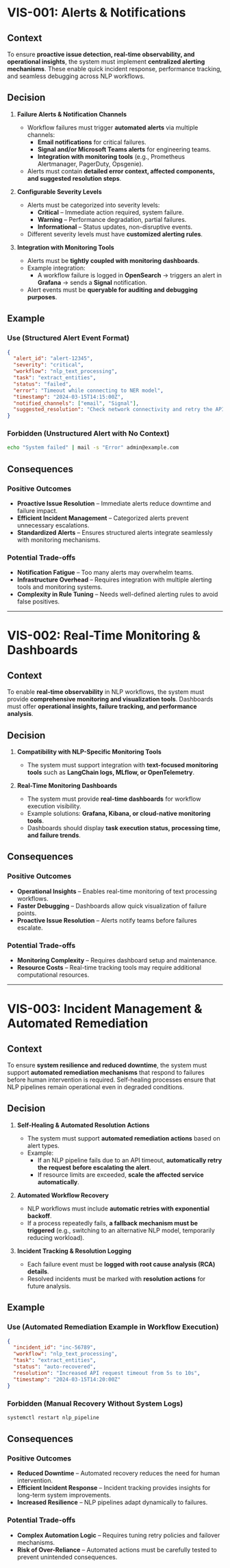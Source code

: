 # VIS-001: Alerts & Notifications

## Context

To ensure **proactive issue detection, real-time observability, and operational insights**, the system must implement **centralized alerting mechanisms**. These enable quick incident response, performance tracking, and seamless debugging across NLP workflows.

## Decision

1. **Failure Alerts & Notification Channels**

   - Workflow failures must trigger **automated alerts** via multiple channels:
     - **Email notifications** for critical failures.
     - **Signal and/or Microsoft Teams alerts** for engineering teams.
     - **Integration with monitoring tools** (e.g., Prometheus Alertmanager, PagerDuty, Opsgenie).
   - Alerts must contain **detailed error context, affected components, and suggested resolution steps**.

2. **Configurable Severity Levels**

   - Alerts must be categorized into severity levels:
     - **Critical** – Immediate action required, system failure.
     - **Warning** – Performance degradation, partial failures.
     - **Informational** – Status updates, non-disruptive events.
   - Different severity levels must have **customized alerting rules**.

3. **Integration with Monitoring Tools**

   - Alerts must be **tightly coupled with monitoring dashboards**.
   - Example integration:
     - A workflow failure is logged in **OpenSearch** → triggers an alert in **Grafana** → sends a **Signal** notification.
   - Alert events must be **queryable for auditing and debugging purposes**.

## Example

### Use (Structured Alert Event Format)

```json
{
  "alert_id": "alert-12345",
  "severity": "critical",
  "workflow": "nlp_text_processing",
  "task": "extract_entities",
  "status": "failed",
  "error": "Timeout while connecting to NER model",
  "timestamp": "2024-03-15T14:15:00Z",
  "notified_channels": ["email", "Signal"],
  "suggested_resolution": "Check network connectivity and retry the API call."
}
```

### Forbidden (Unstructured Alert with No Context)

```bash
echo "System failed" | mail -s "Error" admin@example.com
```

## Consequences

### **Positive Outcomes**

- **Proactive Issue Resolution** – Immediate alerts reduce downtime and failure impact.
- **Efficient Incident Management** – Categorized alerts prevent unnecessary escalations.
- **Standardized Alerts** – Ensures structured alerts integrate seamlessly with monitoring mechanisms.

### **Potential Trade-offs**

- **Notification Fatigue** – Too many alerts may overwhelm teams.
- **Infrastructure Overhead** – Requires integration with multiple alerting tools and monitoring systems.
- **Complexity in Rule Tuning** – Needs well-defined alerting rules to avoid false positives.

---

# VIS-002: Real-Time Monitoring & Dashboards

## Context

To enable **real-time observability** in NLP workflows, the system must provide **comprehensive monitoring and visualization tools**. Dashboards must offer **operational insights, failure tracking, and performance analysis**.

## Decision

1. **Compatibility with NLP-Specific Monitoring Tools**

   - The system must support integration with **text-focused monitoring tools** such as **LangChain logs, MLflow, or OpenTelemetry**.

2. **Real-Time Monitoring Dashboards**

   - The system must provide **real-time dashboards** for workflow execution visibility.
   - Example solutions: **Grafana, Kibana, or cloud-native monitoring tools**.
   - Dashboards should display **task execution status, processing time, and failure trends**.

## Consequences

### **Positive Outcomes**

- **Operational Insights** – Enables real-time monitoring of text processing workflows.
- **Faster Debugging** – Dashboards allow quick visualization of failure points.
- **Proactive Issue Resolution** – Alerts notify teams before failures escalate.

### **Potential Trade-offs**

- **Monitoring Complexity** – Requires dashboard setup and maintenance.
- **Resource Costs** – Real-time tracking tools may require additional computational resources.

---

# VIS-003: Incident Management & Automated Remediation

## Context

To ensure **system resilience and reduced downtime**, the system must support **automated remediation mechanisms** that respond to failures before human intervention is required. Self-healing processes ensure that NLP pipelines remain operational even in degraded conditions.

## Decision

1. **Self-Healing & Automated Resolution Actions**

   - The system must support **automated remediation actions** based on alert types.
   - Example:
     - If an NLP pipeline fails due to an API timeout, **automatically retry the request before escalating the alert**.
     - If resource limits are exceeded, **scale the affected service automatically**.

2. **Automated Workflow Recovery**

   - NLP workflows must include **automatic retries with exponential backoff**.
   - If a process repeatedly fails, **a fallback mechanism must be triggered** (e.g., switching to an alternative NLP model, temporarily reducing workload).

3. **Incident Tracking & Resolution Logging**

   - Each failure event must be **logged with root cause analysis (RCA) details**.
   - Resolved incidents must be marked with **resolution actions** for future analysis.

## Example

### Use (Automated Remediation Example in Workflow Execution)

```json
{
  "incident_id": "inc-56789",
  "workflow": "nlp_text_processing",
  "task": "extract_entities",
  "status": "auto-recovered",
  "resolution": "Increased API request timeout from 5s to 10s",
  "timestamp": "2024-03-15T14:20:00Z"
}
```

### Forbidden (Manual Recovery Without System Logs)

```bash
systemctl restart nlp_pipeline
```

## Consequences

### **Positive Outcomes**

- **Reduced Downtime** – Automated recovery reduces the need for human intervention.
- **Efficient Incident Response** – Incident tracking provides insights for long-term system improvements.
- **Increased Resilience** – NLP pipelines adapt dynamically to failures.

### **Potential Trade-offs**

- **Complex Automation Logic** – Requires tuning retry policies and failover mechanisms.
- **Risk of Over-Reliance** – Automated actions must be carefully tested to prevent unintended consequences.
